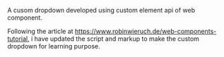 A cusom dropdown developed using custom element api of web component.

Following the article at https://www.robinwieruch.de/web-components-tutorial, i have updated the script and markup to make the custom dropdown for learning purpose.